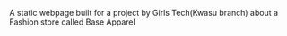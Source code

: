 A static webpage built for a project by Girls Tech(Kwasu branch) about a Fashion store called Base Apparel
